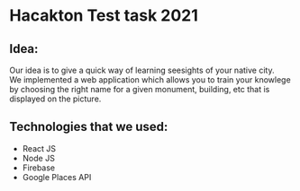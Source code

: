# Hacakton Test task 2021

## Idea:
Our idea is to give a quick way of learning seesights of your native city.  
We implemented a web application which allows you to train your knowlege  
by choosing the right name for a given monument, building, etc that is  
displayed on the picture.  

## Technologies that we used:
- React JS
- Node JS
- Firebase
- Google Places API
